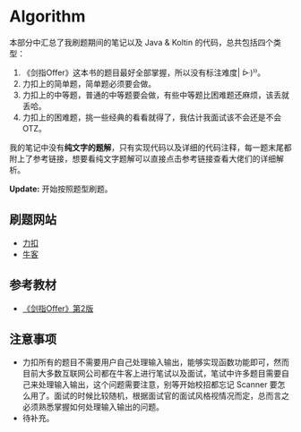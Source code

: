# Algorithm

本部分中汇总了我刷题期间的笔记以及 Java & Koltin 的代码，总共包括四个类型：

1. 《剑指Offer》这本书的题目最好全部掌握，所以没有标注难度\| ᐕ\)⁾⁾。
2. 力扣上的简单题，简单题必须要会做。
3. 力扣上的中等题，普通的中等题要会做，有些中等题比困难题还麻烦，该丢就丢哈。
4. 力扣上的困难题，挑一些经典的看看就得了，我估计我面试该不会还是不会OTZ。

我的笔记中没有**纯文字的题解**，只有实现代码以及详细的代码注释，每一题末尾都附上了参考链接，想要看纯文字题解可以直接点击参考链接查看大佬们的详细解析。

**Update:** 开始按照题型刷题。

## 刷题网站

* [力扣](https://leetcode-cn.com/)
* [牛客](https://www.nowcoder.com/activity/oj)

## 参考教材

* [《剑指Offer》第2版](https://book.douban.com/subject/27008702/)

## 注意事项

* 力扣所有的题目不需要用户自己处理输入输出，能够实现函数功能即可，然而目前大多数互联网公司都在牛客上进行笔试以及面试，笔试中许多题目需要自己来处理输入输出，这个问题需要注意，别等开始校招都忘记 Scanner 要怎么用了。面试的时候比较随机，根据面试官的面试风格视情况而定，总而言之必须熟悉掌握如何处理输入输出的问题。
* 待补充。

